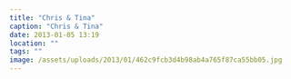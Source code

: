 ```yaml
---
title: "Chris & Tina"
caption: "Chris & Tina"
date: 2013-01-05 13:19
location: ""
tags: ""
image: /assets/uploads/2013/01/462c9fcb3d4b98ab4a765f87ca55bb05.jpg
---
```

